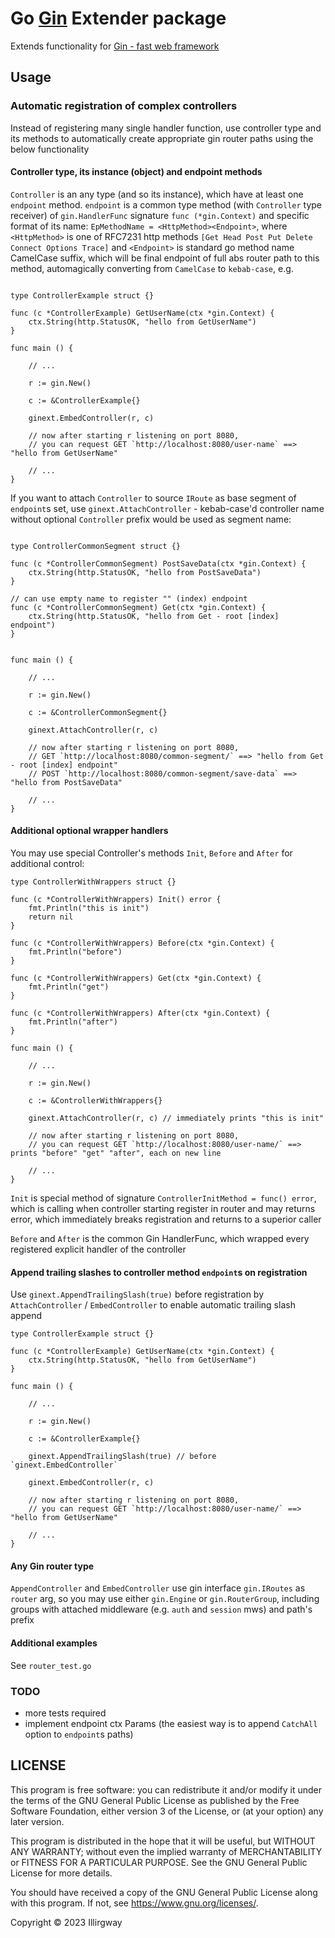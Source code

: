 
# Go [Gin](https://github.com/gin-gonic/gin) Extender package

Extends functionality for [Gin - fast web framework](https://github.com/gin-gonic/gin) 

## Usage

### Automatic registration of complex controllers

Instead of registering many single handler function, use controller type and its methods to automatically
create appropriate gin router paths using the below functionality

#### Controller type, its instance (object) and endpoint methods

`Controller` is an any type (and so its instance), which have at least one `endpoint` method.
`endpoint` is a common type method (with `Controller` type receiver) of `gin.HandlerFunc` signature
`func (*gin.Context)` and specific format of its name: `EpMethodName = <HttpMethod><Endpoint>`, where
`<HttpMethod>` is one of RFC7231 http methods `[Get Head Post Put Delete Connect Options Trace]` and
`<Endpoint>` is standard go method name CamelCase suffix, which will be final endpoint of full abs 
router path to this method, automagically converting from `CamelCase` to `kebab-case`, e.g. 

```gotemplate

type ControllerExample struct {}

func (c *ControllerExample) GetUserName(ctx *gin.Context) {
	ctx.String(http.StatusOK, "hello from GetUserName")
}

func main () {

	// ...

	r := gin.New()
	
	c := &ControllerExample{}
	
	ginext.EmbedController(r, c)
	
	// now after starting r listening on port 8080, 
	// you can request GET `http://localhost:8080/user-name` ==> "hello from GetUserName"
	
	// ...
}
```

If you want to attach `Controller` to source `IRoute` as base segment of `endpoint`s set, use `ginext.AttachController` -
kebab-case'd controller name without optional `Controller` prefix would be used as segment name:

```gotemplate

type ControllerCommonSegment struct {}

func (c *ControllerCommonSegment) PostSaveData(ctx *gin.Context) {
	ctx.String(http.StatusOK, "hello from PostSaveData")
}

// can use empty name to register "" (index) endpoint
func (c *ControllerCommonSegment) Get(ctx *gin.Context) {
	ctx.String(http.StatusOK, "hello from Get - root [index] endpoint")
}


func main () {

	// ...

	r := gin.New()
	
	c := &ControllerCommonSegment{}
	
	ginext.AttachController(r, c)
	
	// now after starting r listening on port 8080, 
	// GET `http://localhost:8080/common-segment/` ==> "hello from Get - root [index] endpoint"
	// POST `http://localhost:8080/common-segment/save-data` ==> "hello from PostSaveData"
	
	// ...
}
```

#### Additional optional wrapper handlers

You may use special Controller's methods `Init`, `Before` and `After` for additional control:

```gotemplate
type ControllerWithWrappers struct {}

func (c *ControllerWithWrappers) Init() error {
	fmt.Println("this is init")
	return nil
}

func (c *ControllerWithWrappers) Before(ctx *gin.Context) {
	fmt.Println("before")
}

func (c *ControllerWithWrappers) Get(ctx *gin.Context) {
	fmt.Println("get")
}

func (c *ControllerWithWrappers) After(ctx *gin.Context) {
	fmt.Println("after")
}

func main () {

	// ...

	r := gin.New()
	
	c := &ControllerWithWrappers{}
	
	ginext.AttachController(r, c) // immediately prints "this is init"
	
	// now after starting r listening on port 8080, 
	// you can request GET `http://localhost:8080/user-name/` ==> prints "before" "get" "after", each on new line
	
	// ...
}
```

`Init` is special method of signature `ControllerInitMethod = func() error`, which is calling when controller starting register in router and
may returns error, which immediately breaks registration and returns to a superior caller

`Before` and `After` is the common Gin HandlerFunc, which wrapped every registered explicit handler of the controller

#### Append trailing slashes to controller method `endpoint`s on registration

Use `ginext.AppendTrailingSlash(true)` before registration by `AttachController` / `EmbedController` to enable 
automatic trailing slash append

```gotemplate
type ControllerExample struct {}

func (c *ControllerExample) GetUserName(ctx *gin.Context) {
	ctx.String(http.StatusOK, "hello from GetUserName")
}

func main () {

	// ...

	r := gin.New()
	
	c := &ControllerExample{}
	
	ginext.AppendTrailingSlash(true) // before `ginext.EmbedController` 
	
	ginext.EmbedController(r, c)
	
	// now after starting r listening on port 8080, 
	// you can request GET `http://localhost:8080/user-name/` ==> "hello from GetUserName"
	
	// ...
}
```

#### Any Gin router type

`AppendController` and `EmbedController` use gin interface `gin.IRoutes` as `router` arg, so you may use either `gin.Engine` or 
`gin.RouterGroup`, including groups with attached middleware (e.g. `auth` and `session` mws) and path's prefix

#### Additional examples

See `router_test.go`

### TODO

* more tests required
* implement endpoint ctx Params (the easiest way is to append `CatchAll` option to `endpoint`s paths)

## LICENSE

This program is free software: you can redistribute it and/or modify it under the terms of the 
GNU General Public License as published by the Free Software Foundation, either version 3 of the License, 
or (at your option) any later version.

This program is distributed in the hope that it will be useful, but WITHOUT ANY WARRANTY; without even the implied 
warranty of MERCHANTABILITY or FITNESS FOR A PARTICULAR PURPOSE. See the GNU General Public License for more details.

You should have received a copy of the GNU General Public License along with this program.
If not, see <https://www.gnu.org/licenses/>.

Copyright &copy; 2023 Illirgway